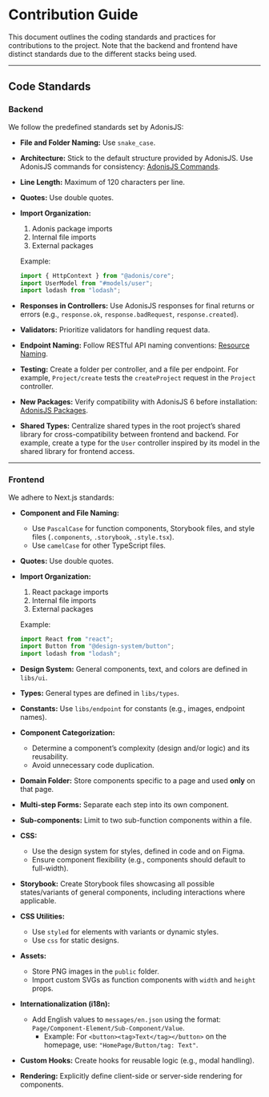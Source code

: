 # Contribution Guide

This document outlines the coding standards and practices for contributions to the project. Note that the backend and frontend have distinct standards due to the different stacks being used.

---

## Code Standards

### Backend
We follow the predefined standards set by AdonisJS:

- **File and Folder Naming:** Use `snake_case`.
- **Architecture:** Stick to the default structure provided by AdonisJS. Use AdonisJS commands for consistency: [AdonisJS Commands](https://docs.adonisjs.com/guides/references/commands).
- **Line Length:** Maximum of 120 characters per line.
- **Quotes:** Use double quotes.
- **Import Organization:**
  1. Adonis package imports
  2. Internal file imports
  3. External packages

  Example:
  ``` javascript
  import { HttpContext } from "@adonis/core";
  import UserModel from "#models/user";
  import lodash from "lodash";
  ```

- **Responses in Controllers:** Use AdonisJS responses for final returns or errors (e.g., `response.ok`, `response.badRequest`, `response.created`).

- **Validators:** Prioritize validators for handling request data.

- **Endpoint Naming:** Follow RESTful API naming conventions: [Resource Naming](https://restfulapi.net/resource-naming/).

- **Testing:** Create a folder per controller, and a file per endpoint. For example, `Project/create` tests the `createProject` request in the `Project` controller.

- **New Packages:** Verify compatibility with AdonisJS 6 before installation: [AdonisJS Packages](https://packages.adonisjs.com/).

- **Shared Types:** Centralize shared types in the root project’s shared library for cross-compatibility between frontend and backend. For example, create a type for the `User` controller inspired by its model in the shared library for frontend access.

---

### Frontend
We adhere to Next.js standards:

- **Component and File Naming:**
  - Use `PascalCase` for function components, Storybook files, and style files (`.components`, `.storybook`, `.style.tsx`).
  - Use `camelCase` for other TypeScript files.
- **Quotes:** Use double quotes.
- **Import Organization:**
  1. React package imports
  2. Internal file imports
  3. External packages

  Example:
  ``` javascript
  import React from "react";
  import Button from "@design-system/button";
  import lodash from "lodash";
  ```

- **Design System:** General components, text, and colors are defined in `libs/ui`.

- **Types:** General types are defined in `libs/types`.

- **Constants:** Use `libs/endpoint` for constants (e.g., images, endpoint names).
- **Component Categorization:**
  - Determine a component’s complexity (design and/or logic) and its reusability.
  - Avoid unnecessary code duplication.
- **Domain Folder:** Store components specific to a page and used **only** on that page.
- **Multi-step Forms:** Separate each step into its own component.
- **Sub-components:** Limit to two sub-function components within a file.
- **CSS:**
  - Use the design system for styles, defined in code and on Figma.
  - Ensure component flexibility (e.g., components should default to full-width).
- **Storybook:** Create Storybook files showcasing all possible states/variants of general components, including interactions where applicable.
- **CSS Utilities:**
  - Use `styled` for elements with variants or dynamic styles.
  - Use `css` for static designs.
- **Assets:**
  - Store PNG images in the `public` folder.
  - Import custom SVGs as function components with `width` and `height` props.
- **Internationalization (i18n):**
  - Add English values to `messages/en.json` using the format:
    `Page/Component-Element/Sub-Component/Value`.
    - Example: For `<button><tag>Text</tag></button>` on the homepage, use: `"HomePage/Button/tag: Text"`.
- **Custom Hooks:** Create hooks for reusable logic (e.g., modal handling).
- **Rendering:** Explicitly define client-side or server-side rendering for components.

